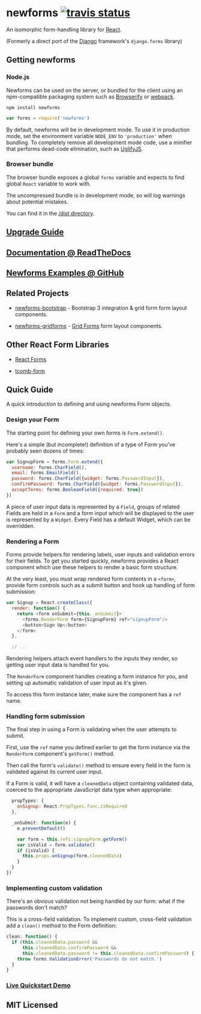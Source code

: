 # newforms [![travis status](https://secure.travis-ci.org/insin/newforms.png)](http://travis-ci.org/insin/newforms)

An isomorphic form-handling library for [React](http://facebook.github.io/react/).

(Formerly a direct port of the [Django](http://www.djangoproject.com) framework's `django.forms` library)

## Getting newforms

### Node.js

Newforms can be used on the server, or bundled for the client using an
npm-compatible packaging system such as [Browserify](http://browserify.org/) or
[webpack](http://webpack.github.io/).

```
npm install newforms
```

```javascript
var forms = require('newforms')
```

By default, newforms will be in development mode. To use it in production mode,
set the environment variable `NODE_ENV` to `'production'` when bundling. To
completely remove all development mode code, use a minifier that performs
dead-code elimination, such as [UglifyJS](https://github.com/mishoo/UglifyJS2).

### Browser bundle

The browser bundle exposes a global `forms` variable and expects to
find global `React` variable to work with.

The uncompressed bundle is in development mode, so will log warnings about
potential mistakes.

You can find it in the [/dist directory](https://github.com/insin/newforms/tree/v0.12.1/dist).

## [Upgrade Guide](https://github.com/insin/newforms/blob/react/UPGRADE_GUIDE.md#0120)

## [Documentation @ ReadTheDocs](http://newforms.readthedocs.org/en/v0.12.1/)

## [Newforms Examples @ GitHub](https://github.com/insin/newforms-examples)

## Related Projects

* [newforms-bootstrap](https://github.com/insin/newforms-bootstrap) - Bootstrap 3
  integration & grid form form layout components.

* [newforms-gridforms](https://github.com/insin/newforms-gridforms) -
  [Grid Forms](http://kumailht.com/gridforms/) form layout components.

## Other React Form Libraries

* [React Forms](https://github.com/prometheusresearch/react-forms)

* [tcomb-form](https://github.com/gcanti/tcomb-form)

## Quick Guide

A quick introduction to defining and using newforms Form objects.

### Design your Form

The starting point for defining your own forms is `Form.extend()`.

Here's a simple (but incomplete!) definition of a type of Form you've probably
seen dozens of times:

```javascript
var SignupForm = forms.Form.extend({
  username: forms.CharField(),
  email: forms.EmailField(),
  password: forms.CharField({widget: forms.PasswordInput}),
  confirmPassword: forms.CharField({widget: forms.PasswordInput}),
  acceptTerms: forms.BooleanField({required: true})
})
```

A piece of user input data is represented by a `Field`, groups
of related Fields are held in a `Form` and a form input which will
be displayed to the user is represented by a `Widget`. Every
Field has a default Widget, which can be overridden.

### Rendering a Form

Forms provide helpers for rendering labels, user inputs and validation errors
for their fields. To get you started quickly, newforms provides a React
component which use these helpers to render a basic form structure.

At the very least, you must wrap rendered form contents in a `<form>`,
provide form controls such as a submit button and hook up handling of form
submission:

```javascript
var Signup = React.createClass({
  render: function() {
    return <form onSubmit={this._onSubmit}>
      <forms.RenderForm form={SignupForm} ref="signupForm"/>
      <button>Sign Up</button>
    </form>
  },

  // ...
```

Rendering helpers attach event handlers to the inputs they render, so getting
user input data is handled for you.

The `RenderForm` component handles creating a form instance for you, and
setting up automatic validation of user input as it's given.

To access this form instance later, make sure the component has a `ref` name.

### Handling form submission

The final step in using a Form is validating when the user attempts to submit.

First, use the `ref` name you defined earlier to get the form instance via the
`RenderForm` component's `getForm()` method.

Then call the form's `validate()` method to ensure every field in the form is
validated against its current user input.

If a Form is valid, it will have a `cleanedData` object containing validated
data, coerced to the appropriate JavaScript data type when appropriate:

```javascript
  propTypes: {
    onSignup: React.PropTypes.func.isRequired
  },

  _onSubmit: function(e) {
    e.preventDefault()

    var form = this.refs.signupForm.getForm()
    var isValid = form.validate()
    if (isValid) {
      this.props.onSignup(form.cleanedData)
    }
  }
})
```

### Implementing custom validation

There's an obvious validation not being handled by our form: what if the
passwords don't match?

This is a cross-field validation. To implement custom, cross-field validation
add a `clean()` method to the Form definition:

```javascript
clean: function() {
  if (this.cleanedData.password &&
      this.cleanedData.confirmPassword &&
      this.cleanedData.password != this.cleanedData.confirmPassword) {
    throw forms.ValidationError('Passwords do not match.')
  }
}
```

### [Live Quickstart Demo](http://newforms.readthedocs.org/en/latest/quickstart.html#live-demo)

## MIT Licensed
